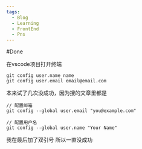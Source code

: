 ```yaml
---
tags:
  - Blog
  - Learning
  - FrontEnd
  - Pns
---
```

#Done 

在vscode项目打开终端
```
git config user.name name
git config user.email email@email.com 
```
本来试了几次没成功，因为搜的文章里都是
```
// 配置邮箱
git config --global user.email "you@example.com"
 
// 配置用户名
git config --global user.name "Your Name"
```
我在最后加了双引号 所以一直没成功